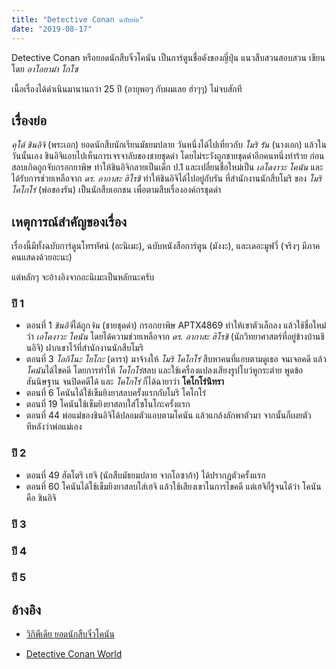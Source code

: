 ```yaml
---
title: "Detective Conan ฉบับย่อ"
date: "2019-08-17"
---
```


Detective Conan หรือยอดนักสืบจิ๋วโคนัน เป็นการ์ตูนชื่อดังของญี่ปุ่น แนวสืบสวนสอบสวน เขียนโดย *อาโอยาม่า โกโซ*

เนื้อเรื่องได้ดำเนินมานานกว่า 25 ปี (อายุพอๆ กับผมเลย ฮ่าๆๆ) ไม่จบสักที

## เรื่องย่อ

*คุโด้ ชินอิจิ* (พระเอก) ยอดนักสืบนักเรียนมัธยมปลาย วันหนึ่งได้ไปเที่ยวกับ *โมริ รัน* (นางเอก) แล้วในวันนั้นเอง ชินอิจิแอบไปเห็นการเจรจาลับของชายชุดดำ โดยไม่ระวังถูกชายชุดดำอีกคนหนึ่งทำร้าย ก่อนสลบเกิดถูกจับกรอกยาพิษ ทำให้ชินอิจิกลายเป็นเด็ก ป.1 และเปลี่ยนชื่อใหม่เป็น *เอโดงาวะ โคนัน* และได้รับการช่วยเหลือจาก *ดร. อากาสะ ฮิโรชิ* ทำให้ชินอิจิได้ไปอยู่กับรัน ที่สำนักงานนักสืบโมริ ของ *โมริ โคโกโร่* (พ่อของรัน) เป็นนักสืบเอกชน เพื่อตามสืบเรื่ององค์กรชุดดำ

## เหตุการณ์สำคัญของเรื่อง

เรื่องนี้มีทั้งฉบับการ์ดูนโทรทัศน์ (อะนิเมะ), ฉบับหนังสือการ์ตูน (มังงะ), และเดอะมูฟวี่ (จริงๆ มีภาคคนแสดงด้วยอะนะ)

แต่หลักๆ จะอ้างอิงจากอะนิเมะเป็นหลักนะครับ

### ปี 1

- ตอนที่ 1 *ชินอิจิ*ได้ถูก*จิน* (ชายชุดดำ) กรอกยาพิษ APTX4869 ทำให้เขาตัวเล็กลง แล้วใช้ชื่อใหม่ว่า *เอโดงาวะ โคนัน* โดยได้ความช่วยเหลือจาก *ดร. อากาสะ ฮิโรชิ* (นักวิทยาศาสตร์ที่อยู่ข้างบ้านชินอิจิ) ฝากเขาไว้ที่สำนักงานนักสืบโมริ
- ตอนที่ 3 *โอกิโนะ โยโกะ* (ดารา) มาจ้างให้ *โมริ โคโกโร่* สืบหาคนที่แอบตามดูเธอ จนเจอคดี แล้ว*โคนัน*ได้ไขคดี โดยการทำให้ *โคโกโร่*สลบ และใช้เครื่องแปลงเสียงรูปโบว์หูกระต่าย พูดข้อสันนิษฐาน จนปิดคดีได้ และ *โคโกโร่* ก็ได้ฉายาว่า **โคโกโร่นิทรา**
- ตอนที่ 6 โคนันได้ใช้เข็มยิงยาสลบครั้งแรกกับโมริ โคโกโร่
- ตอนที่ 19 โคนันใช้เข็มยิงยาสลบใส่โซโนโกะครั้งแรก
- ตอนที่ 44 พ่อแม่่ของชินอิจิได้ปลอมตัวแอบตามโคนัน แล้วแกล้งลักพาตัวมา จากนั้นก็เผยตัวทีหลังว่าพ่อแม่เอง

### ปี 2

- ตอนที่ 49 ฮัตโตริ เฮจิ (นักสืบมัธยมปลาย จากโอซาก้า) ได้ปรากฏตัวครั้งแรก
- ตอนที่ 60 โคนันได้ใช้เข็มยิงยาสลบใส่เฮจิ แล้วใช้เสียงเขาในการไขคดี แต่เฮจิก็รู้จนได้ว่า โคนัน คือ ชินอิจิ

### ปี 3

### ปี 4

### ปี 5

## อ้างอิง

- [วิกิพีเดีย ยอดนักสืบจิ๋วโคนัน](https://th.wikipedia.org/wiki/%E0%B8%A2%E0%B8%AD%E0%B8%94%E0%B8%99%E0%B8%B1%E0%B8%81%E0%B8%AA%E0%B8%B7%E0%B8%9A%E0%B8%88%E0%B8%B4%E0%B9%8B%E0%B8%A7%E0%B9%82%E0%B8%84%E0%B8%99%E0%B8%B1%E0%B8%99)

- [Detective Conan World](https://www.detectiveconanworld.com/wiki/Main_Page)